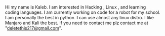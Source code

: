 Hi my name is Kaleb.
 I am interested in Hacking , Linux , and learning coding languages.
 I am currently working on code for a robot for my school.
 I am  personally the best in python.
 I can use almost any linux distro.
 I like Manjaro and Kali the best.
 If you need to contact me plz contact me at "deletethis217@gmail.com".
